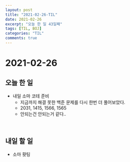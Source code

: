 ```yaml
---
layout: post
title: "2021-02-26-TIL"
date: 2021-02-26
excerpt: "오늘 한 일 43일째"
tags: [TIL, BOJ]
categories: "TIL"
comments: true
---
```


# 2021-02-26

## 오늘 한 일    
- 내일 소마 코테 준비
    - 지금까지 해결 못한 백준 문제를 다시 한번 더 풀어보았다.
    - 2031, 1415, 1566, 1565
    - 안되는건 안되는거 같다..
<br>

## 내일 할 일
- 소마 홧팅
